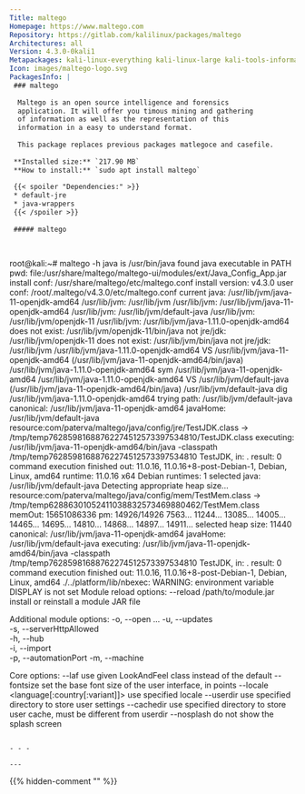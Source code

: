 ```yaml
---
Title: maltego
Homepage: https://www.maltego.com
Repository: https://gitlab.com/kalilinux/packages/maltego
Architectures: all
Version: 4.3.0-0kali1
Metapackages: kali-linux-everything kali-linux-large kali-tools-information-gathering kali-tools-reporting kali-tools-social-engineering kali-tools-web 
Icon: images/maltego-logo.svg
PackagesInfo: |
 ### maltego
 
  Maltego is an open source intelligence and forensics
  application. It will offer you timous mining and gathering
  of information as well as the representation of this
  information in a easy to understand format.
   
  This package replaces previous packages matlegoce and casefile.
 
 **Installed size:** `217.90 MB`  
 **How to install:** `sudo apt install maltego`  
 
 {{< spoiler "Dependencies:" >}}
 * default-jre
 * java-wrappers
 {{< /spoiler >}}
 
 ##### maltego
 
 
 ```
 root@kali:~# maltego -h
 java is /usr/bin/java
 found java executable in PATH
 pwd: file:/usr/share/maltego/maltego-ui/modules/ext/Java_Config_App.jar
 install conf: /usr/share/maltego/etc/maltego.conf
 install version: v4.3.0
 user conf: /root/.maltego/v4.3.0/etc/maltego.conf
 current java: /usr/lib/jvm/java-11-openjdk-amd64
 /usr/lib/jvm: /usr/lib/jvm
 /usr/lib/jvm: /usr/lib/jvm/java-11-openjdk-amd64
 /usr/lib/jvm: /usr/lib/jvm/default-java
 /usr/lib/jvm: /usr/lib/jvm/openjdk-11
 /usr/lib/jvm: /usr/lib/jvm/java-1.11.0-openjdk-amd64
 does not exist: /usr/lib/jvm/openjdk-11/bin/java
 not jre/jdk: /usr/lib/jvm/openjdk-11
 does not exist: /usr/lib/jvm/bin/java
 not jre/jdk: /usr/lib/jvm
 /usr/lib/jvm/java-1.11.0-openjdk-amd64 VS /usr/lib/jvm/java-11-openjdk-amd64 (/usr/lib/jvm/java-11-openjdk-amd64/bin/java)
 /usr/lib/jvm/java-1.11.0-openjdk-amd64 sym /usr/lib/jvm/java-11-openjdk-amd64
 /usr/lib/jvm/java-1.11.0-openjdk-amd64 VS /usr/lib/jvm/default-java (/usr/lib/jvm/java-11-openjdk-amd64/bin/java)
 /usr/lib/jvm/default-java dig /usr/lib/jvm/java-1.11.0-openjdk-amd64
 trying path: /usr/lib/jvm/default-java
 canonical: /usr/lib/jvm/java-11-openjdk-amd64
 javaHome: /usr/lib/jvm/default-java
 resource:com/paterva/maltego/java/config/jre/TestJDK.class -> /tmp/temp76285981688762274512573397534810/TestJDK.class
 executing: /usr/lib/jvm/java-11-openjdk-amd64/bin/java -classpath /tmp/temp76285981688762274512573397534810 TestJDK, in: .
  result: 0
  command execution finished
  out: 11.0.16, 11.0.16+8-post-Debian-1, Debian, Linux, amd64
  runtime: 11.0.16 x64 Debian
 runtimes: 1
 selected java: /usr/lib/jvm/default-java
 Detecting appropriate heap size...
 resource:com/paterva/maltego/java/config/mem/TestMem.class -> /tmp/temp62886301052411038832573469880462/TestMem.class
 memOut: 15651086336
 pm: 14926/14926
 7563...
 11244...
 13085...
 14005...
 14465...
 14695...
 14810...
 14868...
 14897...
 14911...
 selected heap size: 11440
 canonical: /usr/lib/jvm/java-11-openjdk-amd64
 javaHome: /usr/lib/jvm/default-java
 executing: /usr/lib/jvm/java-11-openjdk-amd64/bin/java -classpath /tmp/temp76285981688762274512573397534810 TestJDK, in: .
  result: 0
  command execution finished
  out: 11.0.16, 11.0.16+8-post-Debian-1, Debian, Linux, amd64
 ./../platform/lib/nbexec: WARNING: environment variable DISPLAY is not set
 Module reload options:
   --reload /path/to/module.jar  install or reinstall a module JAR file
 
 Additional module options:
   -o, --open <arg1>...<argN> 
   -u, --updates <arg>        
   -s, --serverHttpAllowed    
   -h, --hub <arg>            
   -i, --import <arg>         
   -p, --automationPort <arg> 
   -m, --machine <arg>        
 
 Core options:
   --laf <LaF classname> use given LookAndFeel class instead of the default
   --fontsize <size>     set the base font size of the user interface, in points
   --locale <language[:country[:variant]]> use specified locale
   --userdir <path>      use specified directory to store user settings
   --cachedir <path>     use specified directory to store user cache, must be different from userdir
   --nosplash            do not show the splash screen
 
 ```
 
 - - -
 
---
```

{{% hidden-comment "<!--Do not edit anything above this line-->" %}}
